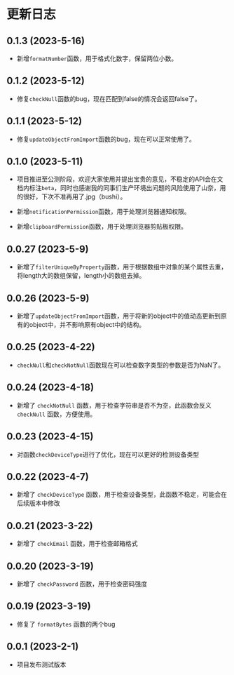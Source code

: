# 更新日志
## 0.1.3 (2023-5-16)

- 新增`formatNumber`函数，用于格式化数字，保留两位小数。

## 0.1.2 (2023-5-12)

- 修复`checkNull`函数的bug，现在匹配到false的情况会返回false了。

## 0.1.1 (2023-5-12)

- 修复`updateObjectFromImport`函数的bug，现在可以正常使用了。

## 0.1.0 (2023-5-11)

- 项目推进至公测阶段，欢迎大家使用并提出宝贵的意见，不稳定的API会在文档内标注`beta`，同时也感谢我的同事们生产环境出问题的风险使用了山奈，用的很好，下次不准再用了.jpg（bushi）。

- 新增`notificationPermission`函数，用于处理浏览器通知权限。

- 新增`clipboardPermission`函数，用于处理浏览器剪贴板权限。

## 0.0.27 (2023-5-9)

- 新增了`filterUniqueByProperty`函数，用于根据数组中对象的某个属性去重，将length大的数组保留，length小的数组去掉。

## 0.0.26 (2023-5-9)

- 新增了`updateObjectFromImport`函数，用于将新的object中的值动态更新到原有的object中，并不影响原有object中的结构。

## 0.0.25 (2023-4-22)

- `checkNull`和`checkNotNull`函数现在可以检查数字类型的参数是否为NaN了。

## 0.0.24 (2023-4-18)

- 新增了 `checkNotNull` 函数，用于检查字符串是否不为空，此函数会反义 `checkNull` 函数，方便使用。

## 0.0.23 (2023-4-15)

- 对函数`checkDeviceType`进行了优化，现在可以更好的检测设备类型

## 0.0.22 (2023-4-7)

- 新增了 `checkDeviceType` 函数，用于检查设备类型，此函数不稳定，可能会在后续版本中修改

## 0.0.21 (2023-3-22)

- 新增了 `checkEmail` 函数，用于检查邮箱格式

## 0.0.20 (2023-3-19)

- 新增了 `checkPassword` 函数，用于检查密码强度

## 0.0.19 (2023-3-19)

- 修复了 `formatBytes` 函数的两个bug

## 0.0.1 (2023-2-1)

- 项目发布测试版本
